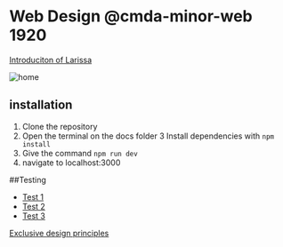 # Web Design @cmda-minor-web 1920

[Introduciton of Larissa](https://github.com/LarsBreuren/web-design-1920/wiki/Introduction-of-Larissa)

![home](https://user-images.githubusercontent.com/43336468/81075399-9914f380-8eea-11ea-9e2c-0df69659a41a.png)

## installation
  1. Clone the repository
  2. Open the terminal on the docs folder
  3 Install dependencies with `npm install`
  3. Give the command `npm run dev`
  4. navigate to localhost:3000
 
 ##Testing
  - [Test 1](https://github.com/LarsBreuren/web-design-1920/wiki/Test-1)
  - [Test 2](https://github.com/LarsBreuren/web-design-1920/wiki/Test-2)
  - [Test 3](https://github.com/LarsBreuren/web-design-1920/wiki/Test-3)
  
[Exclusive design principles](  https://github.com/LarsBreuren/web-design-1920/wiki/Exclusive-design-principles)

  






